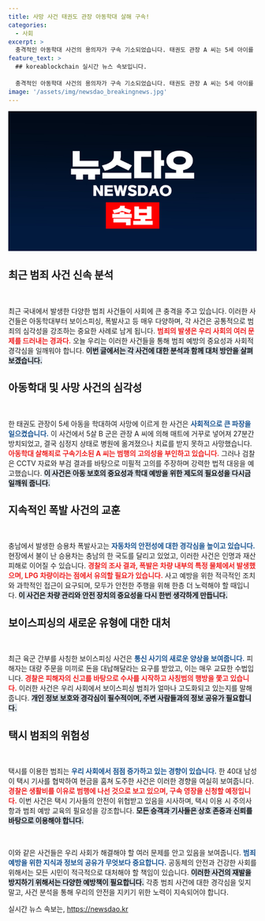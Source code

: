 ```yaml
---
title: 사망 사건 태권도 관장 아동학대 살해 구속!
categories:
  - 사회
excerpt: >
  충격적인 아동학대 사건의 용의자가 구속 기소되었습니다. 태권도 관장 A 씨는 5세 아이를 방치하고 학대하여 사망에 이르게 한 혐의를 받고 있으며, 검찰은 미필적 고의를 주장하고 있습니다.
feature_text: >
  ## koreablockchain 실시간 뉴스 속보입니다.

  충격적인 아동학대 사건의 용의자가 구속 기소되었습니다. 태권도 관장 A 씨는 5세 아이를 방치하고 학대하여 사망에 이르게 한 혐의를 받고 있으며, 검찰은 미필적 고의를 주장하고 있습니다.
image: '/assets/img/newsdao_breakingnews.jpg'
---
```


<p><img src="/assets/img/newsdao_breakingnews.jpg" alt="koreablockchain 속보" /></p>

<h2 data-ke-size="size26">최근 범죄 사건 신속 분석</h2>

<p data-ke-size="size16">&nbsp;</p>

<p>최근 국내에서 발생한 다양한 범죄 사건들이 사회에 큰 충격을 주고 있습니다. 이러한 사건들은 아동학대부터 보이스피싱, 폭발사고 등 매우 다양하며, 각 사건은 공통적으로 범죄의 심각성을 강조하는 중요한 사례로 남게 됩니다. <b><span style="color: #ee2323;">범죄의 발생은 우리 사회의 여러 문제를 드러내는 경과다.</span></b> 오늘 우리는 이러한 사건들을 통해 범죄 예방의 중요성과 사회적 경각심을 일깨워야 합니다. <b><span style="background-color: #21538527;">이번 글에서는 각 사건에 대한 분석과 함께 대처 방안을 살펴보겠습니다.</span></b></p>

<h2 data-ke-size="size26">아동학대 및 사망 사건의 심각성</h2>

<p data-ke-size="size16">&nbsp;</p>

<p>한 태권도 관장이 5세 아동을 학대하여 사망에 이르게 한 사건은 <b><span style="color: #1a5490;">사회적으로 큰 파장을 일으켰습니다.</span></b> 이 사건에서 5살 B 군은 관장 A 씨에 의해 매트에 거꾸로 넣어져 27분간 방치되었고, 결국 심정지 상태로 병원에 옮겨졌으나 치료를 받지 못하고 사망했습니다. <b><span style="color: #ee2323;">아동학대 살해죄로 구속기소된 A 씨는 범행의 고의성을 부인하고 있습니다.</span></b> 그러나 검찰은 CCTV 자료와 부검 결과를 바탕으로 미필적 고의를 주장하며 강력한 법적 대응을 예고했습니다. <b><span style="background-color: #21538527;">이 사건은 아동 보호의 중요성과 학대 예방을 위한 제도의 필요성을 다시금 일깨워 줍니다.</span></b></p>

<h2 data-ke-size="size26">지속적인 폭발 사건의 교훈</h2>

<p data-ke-size="size16">&nbsp;</p>

<p>충남에서 발생한 승용차 폭발사고는 <b><span style="color: #1a5490;">자동차의 안전성에 대한 경각심을 높이고 있습니다.</span></b> 현장에서 불이 난 승용차는 충남의 한 국도를 달리고 있었고, 이러한 사건은 인명과 재산 피해로 이어질 수 있습니다. <b><span style="color: #ee2323;">경찰의 조사 결과, 폭발은 차량 내부의 특정 물체에서 발생했으며, LPG 차량이라는 점에서 유의할 필요가 있습니다.</span></b> 사고 예방을 위한 적극적인 조치와 과학적인 접근이 요구되며, 모두가 안전한 주행을 위해 한층 더 노력해야 할 때입니다. <b><span style="background-color: #21538527;">이 사건은 차량 관리와 안전 장치의 중요성을 다시 한번 생각하게 만듭니다.</span></b></p>

<h2 data-ke-size="size26">보이스피싱의 새로운 유형에 대한 대처</h2>

<p data-ke-size="size16">&nbsp;</p>

<p>최근 육군 간부를 사칭한 보이스피싱 사건은 <b><span style="color: #1a5490;">통신 사기의 새로운 양상을 보여줍니다.</span></b> 피해자는 대량 주문을 미끼로 돈을 대납해달라는 요구를 받았고, 이는 매우 교묘한 수법입니다. <b><span style="color: #ee2323;">경찰은 피해자의 신고를 바탕으로 수사를 시작하고 사칭범의 행방을 쫓고 있습니다.</span></b> 이러한 사건은 우리 사회에서 보이스피싱 범죄가 얼마나 고도화되고 있는지를 말해줍니다.  <b><span style="background-color: #21538527;">개인 정보 보호와 경각심이 필수적이며, 주변 사람들과의 정보 공유가 필요합니다.</span></b></p>

<h2 data-ke-size="size26">택시 범죄의 위험성</h2>

<p data-ke-size="size16">&nbsp;</p>

<p>택시를 이용한 범죄는 <b><span style="color: #1a5490;">우리 사회에서 점점 증가하고 있는 경향이 있습니다.</span></b> 한 40대 남성이 택시 기사를 협박하여 현금을 훔쳐 도주한 사건은 이러한 경향을 여실히 보여줍니다. <b><span style="color: #ee2323;">경찰은 생활비를 이유로 범행에 나선 것으로 보고 있으며, 구속 영장을 신청할 예정입니다.</span></b> 이번 사건은 택시 기사들의 안전이 위협받고 있음을 시사하며, 택시 이용 시 주의사항과 범죄 예방 교육의 필요성을 강조합니다. <b><span style="background-color: #21538527;">모든 승객과 기사들은 상호 존중과 신뢰를 바탕으로 이용해야 합니다.</span></b></p>

<p data-ke-size="size16">&nbsp;</p>

<p>이와 같은 사건들은 우리 사회가 해결해야 할 여러 문제를 안고 있음을 보여줍니다. <b><span style="color: #1a5490;">범죄 예방을 위한 지식과 정보의 공유가 무엇보다 중요합니다.</span></b> 공동체의 안전과 건강한 사회를 위해서는 모든 시민이 적극적으로 대처해야 할 책임이 있습니다. <b><span style="background-color: #21538527;">이러한 사건의 재발을 방지하기 위해서는 다양한 예방책이 필요합니다.</span></b> 각종 범죄 사건에 대한 경각심을 잊지 말고, 사건 분석을 통해 우리의 안전을 지키기 위한 노력이 지속되어야 합니다.</p>
실시간 뉴스 속보는, <a href="https://newsdao.kr" rel="dofollow">https://newsdao.kr</a>


